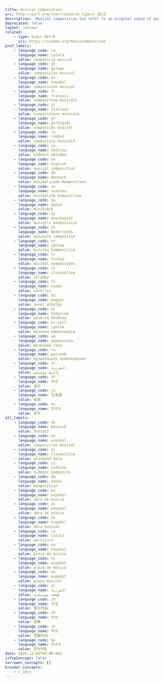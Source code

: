```yaml
---
title: musical composition
uri: http://purl.org/coar/resource_type/c_18cd
description: 'Musical composition can refer to an original piece of music, the structure of a musical piece, or the process of creating a new piece of music. [Source: https://en.wikipedia.org/wiki/Musical_composition ]'
deprecated: false
layout: concept
related:
    - type: Exact Match
      uri: https://schema.org/MusicComposition
pref_labels:
    - language_code: ca
      language_name: català
      value: composició musical
    - language_code: gl
      language_name: galego
      value: composición musical
    - language_code: es
      language_name: español
      value: composición musical
    - language_code: fr
      language_name: français
      value: composition musicale
    - language_code: it
      language_name: italiano
      value: composizione musicale
    - language_code: pt
      language_name: português
      value: composição musical
    - language_code: ro
      language_name: română
      value: compoziţie muzicală
    - language_code: cs
      language_name: čeština
      value: hudební skladba
    - language_code: en
      language_name: English
      value: musical composition
    - language_code: de
      language_name: Deutsch
      value: musikalische Komposition
    - language_code: sv
      language_name: svenska
      value: musikalisk komposition
    - language_code: da
      language_name: dansk
      value: musikværk
    - language_code: az
      language_name: azərbaycan
      value: musiqili kompozisiya
    - language_code: nl
      language_name: Nederlands
      value: muzikale compositie
    - language_code: sr
      language_name: српски
      value: muzička kompozicija
    - language_code: tr
      language_name: Türkçe
      value: müzikal kompozisyon
    - language_code: sl
      language_name: slovenščina
      value: skladba
    - language_code: fi
      language_name: suomi
      value: sävellys
    - language_code: hu
      language_name: magyar
      value: zenei alkotás
    - language_code: el
      language_name: Ελληνικά
      value: μουσική σύνθεση
    - language_code: sr-cyrl
      language_name: српски
      value: музичка композиција
    - language_code: uk
      language_name: українська
      value: музичний твір
    - language_code: ru
      language_name: русский
      value: музыкальное произведение
    - language_code: ar
      language_name: العربية
      value: تأليف موسيقي
    - language_code: zh
      language_name: 中文
      value: 音乐
    - language_code: ja
      language_name: 日本語
      value: 音楽
    - language_code: ko
      language_name: 한국어
      value: 음악
alt_labels:
    - language_code: de
      language_name: Deutsch
      value: Tonsatz
    - language_code: es
      language_name: español
      value: composicion musical
    - language_code: sl
      language_name: slovenščina
      value: glasbeno delo
    - language_code: cs
      language_name: čeština
      value: hudební kompozice
    - language_code: da
      language_name: dansk
      value: komposition
    - language_code: es
      language_name: español
      value: obra de musica
    - language_code: es
      language_name: español
      value: obra de música
    - language_code: es
      language_name: español
      value: obra musical
    - language_code: ca
      language_name: català
      value: partitura
    - language_code: es
      language_name: español
      value: pieza de musica
    - language_code: es
      language_name: español
      value: pieza de música
    - language_code: es
      language_name: español
      value: pieza musical
    - language_code: ar
      language_name: العربية
      value: قطعة موسيقية
    - language_code: zh
      language_name: 中文
      value: 音乐作品
    - language_code: zh
      language_name: 中文
      value: 音樂
    - language_code: zh
      language_name: 中文
      value: 音樂作品
    - language_code: ko
      language_name: 한국어
      value: 음악작품
date: 2024-12-03T00:00:00Z
isTopConcept: false
narrower_concepts: []
broader_concepts:
    - c_18cc
---
```


